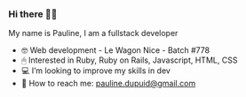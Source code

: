 ### Hi there 👋🏼

My name is Pauline, I am a fullstack developer

- 🤓 Web development - Le Wagon Nice - Batch #778
- 🖱 Interested in Ruby, Ruby on Rails, Javascript, HTML, CSS
- 💻 I’m looking to improve my skills in dev
- 📧 How to reach me: pauline.dupuid@gmail.com

